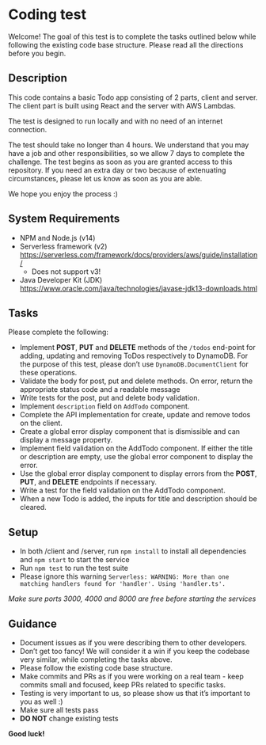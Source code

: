 # Coding test

Welcome! The goal of this test is to complete the tasks outlined below while following the existing code base structure. Please read all the directions before you begin.

## Description

This code contains a basic Todo app consisting of 2 parts, client and server. The client part is built using React and the server with AWS Lambdas.

The test is designed to run locally and with no need of an internet connection.

The test should take no longer than 4 hours. We understand that you may have a job and other responsibilities, so we allow 7 days to complete the challenge. The test begins as soon as you are granted access to this repository. If you need an extra day or two because of extenuating circumstances, please let us know as soon as you are able.

We hope you enjoy the process :)


## System Requirements

- NPM and Node.js (v14)
- Serverless framework (v2) https://serverless.com/framework/docs/providers/aws/guide/installation/
  - Does not support v3!
- Java Developer Kit (JDK) https://www.oracle.com/java/technologies/javase-jdk13-downloads.html

## Tasks

Please complete the following:

- Implement **POST**, **PUT** and **DELETE** methods of the `/todos` end-point for adding, updating and removing ToDos respectively to DynamoDB. For the purpose of this test, please don’t use `DynamoDB.DocumentClient` for these operations.
- Validate the body for post, put and delete methods. On error, return the appropriate status code and a readable message
- Write tests for the post, put and delete body validation.
- Implement `description` field on `AddTodo` component.
- Complete the API implementation for create, update and remove todos on the client. 
- Create a global error display component that is dismissible and can display a message property.
- Implement field validation on the AddTodo component. If either the title or description are empty, use the global error component to display the error.
- Use the global error display component to display errors from the **POST**, **PUT**, and **DELETE** endpoints if necessary.
- Write a test for the field validation on the AddTodo component.
- When a new Todo is added, the inputs for title and description should be cleared.

## Setup

- In both /client and /server, run `npm install` to install all dependencies and `npm start` to start the service
- Run `npm test` to run the test suite
- Please ignore this warning `Serverless: WARNING: More than one matching handlers found for 'handler'. Using 'handler.ts'.`

_Make sure ports 3000, 4000 and 8000 are free before starting the services_

## Guidance

- Document issues as if you were describing them to other developers.
- Don’t get too fancy! We will consider it a win if you keep the codebase very similar, while completing the tasks above.
- Please follow the existing code base structure.
- Make commits and PRs as if you were working on a real team - keep commits small and focused, keep PRs related to specific tasks.
- Testing is very important to us, so please show us that it’s important to you as well :)
- Make sure all tests pass
- **DO NOT** change existing tests


**Good luck!**
